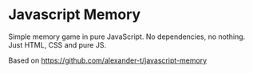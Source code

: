 Javascript Memory
=================

Simple memory game in pure JavaScript. 
No dependencies, no nothing. Just HTML, CSS and pure JS.

Based on https://github.com/alexander-t/javascript-memory

